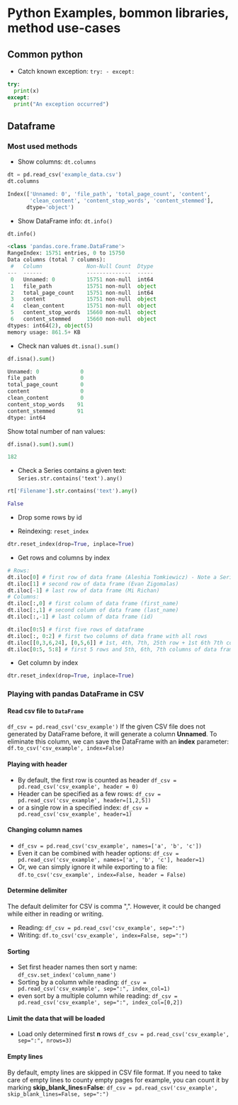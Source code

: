 # Python Examples, bommon libraries, method use-cases
## Common python

- Catch known exception: `try: - except:`

```python
try:
  print(x)
except:
  print("An exception occurred")
```

## Dataframe
### Most used methods
- Show columns: `dt.columns`

```python
dt = pd.read_csv('example_data.csv')
dt.columns

Index(['Unnamed: 0', 'file_path', 'total_page_count', 'content',
       'clean_content', 'content_stop_words', 'content_stemmed'],
      dtype='object')
```

- Show DataFrame info: `dt.info()`

```python
dt.info()

<class 'pandas.core.frame.DataFrame'>
RangeIndex: 15751 entries, 0 to 15750
Data columns (total 7 columns):
 #   Column              Non-Null Count  Dtype 
---  ------              --------------  ----- 
 0   Unnamed: 0          15751 non-null  int64 
 1   file_path           15751 non-null  object
 2   total_page_count    15751 non-null  int64 
 3   content             15751 non-null  object
 4   clean_content       15751 non-null  object
 5   content_stop_words  15660 non-null  object
 6   content_stemmed     15660 non-null  object
dtypes: int64(2), object(5)
memory usage: 861.5+ KB
```

- Check nan values `dt.isna().sum()`
  
```python
df.isna().sum()

Unnamed: 0             0
file_path              0
total_page_count       0
content                0
clean_content          0
content_stop_words    91
content_stemmed       91
dtype: int64
```

  Show total number of nan values:

  ```python
  df.isna().sum().sum()
  
  182
  ```
- Check a Series contains a given text: `Series.str.contains('text').any()`

```python
rt['Filename'].str.contains('text').any()

False
```

- Drop some rows by id

- Reindexing: `reset_index`

```python
dtr.reset_index(drop=True, inplace=True)
```

- Get rows and columns by index

```python
# Rows:
dt.iloc[0] # first row of data frame (Aleshia Tomkiewicz) - Note a Series data type output.
dt.iloc[1] # second row of data frame (Evan Zigomalas)
dt.iloc[-1] # last row of data frame (Mi Richan)
# Columns:
dt.iloc[:,0] # first column of data frame (first_name)
dt.iloc[:,1] # second column of data frame (last_name)
dt.iloc[:,-1] # last column of data frame (id)

dt.iloc[0:5] # first five rows of dataframe
dt.iloc[:, 0:2] # first two columns of data frame with all rows
dt.iloc[[0,3,6,24], [0,5,6]] # 1st, 4th, 7th, 25th row + 1st 6th 7th columns.
dt.iloc[0:5, 5:8] # first 5 rows and 5th, 6th, 7th columns of data frame (county -> phone1).
```

- Get column by index

```python
dtr.reset_index(drop=True, inplace=True)
```

### Playing with pandas DataFrame in CSV

#### Read csv file to `DataFrame`
`df_csv = pd.read_csv('csv_example')`
If the given CSV file does not generated by DataFrame before, it will generate a column **Unnamed**. To eliminate this column, we can save the DataFrame with an **index** parameter:
`df.to_csv('csv_example', index=False)`

#### Playing with header
- By default, the first row is counted as header
`df_csv = pd.read_csv('csv_example', header = 0)`
- Header can be specified as a few rows:
`df_csv = pd.read_csv('csv_example', header=[1,2,5])`
- or a single row in a specified index:
`df_csv = pd.read_csv('csv_example', header=1)`

#### Changing column names
- `df_csv = pd.read_csv('csv_example', names=['a', 'b', 'c'])`
- Even it can be combined with header options:
`df_csv = pd.read_csv('csv_example', names=['a', 'b', 'c'], header=1)`
- Or, we can simply ignore it while exporting to a file:
`df.to_csv('csv_example', index=False, header = False)`

#### Determine delimiter
The default delimiter for CSV is comma ",". However, it could be changed while either in reading or writing.
- Reading: 
`df_csv = pd.read_csv('csv_example', sep=":")`
- Writing:
`df.to_csv('csv_example', index=False, sep=":")`

#### Sorting
- Set first header names then sort y name:
`df_csv.set_index('column_name')`
- Sorting by a column while reading:
`df_csv = pd.read_csv('csv_example', sep=":", index_col=1)`
- even sort by a multiple column while reading:
`df_csv = pd.read_csv('csv_example', sep=":", index_col=[0,2])`

#### Limit the data that will be loaded
- Load only determined first **n** rows
`df_csv = pd.read_csv('csv_example', sep=":", nrows=3)`

#### Empty lines
By default, empty lines are skipped in CSV file format. If you need to take care of empty lines to county empty pages for example, you can count it by marking **skip_blank_lines=False**:
`df_csv = pd.read_csv('csv_example', skip_blank_lines=False, sep=":")`
